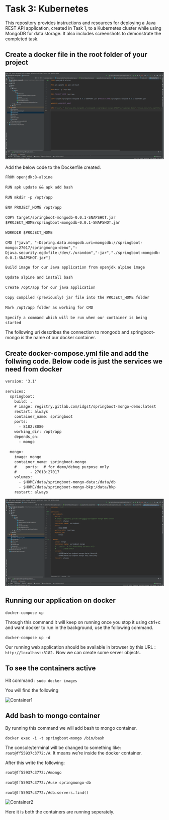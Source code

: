 # Task 3: Kubernetes

This repository provides instructions and resources for deploying a Java REST API application, created in Task 1, to a Kubernetes cluster while using MongoDB for data storage. It also includes screenshots to demonstrate the completed task.

## Create a docker file in the root folder of your project


![Create Docker File](screenshots/CreateDockerFile.png)


Add the below code to the Dockerfile created.


```
FROM openjdk:8-alpine

RUN apk update && apk add bash

RUN mkdir -p /opt/app

ENV PROJECT_HOME /opt/app

COPY target/springboot-mongodb-0.0.1-SNAPSHOT.jar $PROJECT_HOME/springboot-mongodb-0.0.1-SNAPSHOT.jar

WORKDIR $PROJECT_HOME

CMD ["java", "-Dspring.data.mongodb.uri=mongodb://springboot-mongo:27017/springmongo-demo","-Djava.security.egd=file:/dev/./urandom","-jar","./springboot-mongodb-0.0.1-SNAPSHOT.jar"]

```


```
Build image for our Java application from openjdk alpine image

Update alpine and install bash

Create /opt/app for our java application

Copy compiled (previously) jar file into the PROJECT_HOME folder 

Mark /opt/app folder as working for CMD

Specify a command which will be run when our container is being started
```


The following uri describes the connection to mongodb and springboot-mongo is the name of our docker container.



## Create docker-compose.yml file and add the follwing code. Below code is just the services we need from docker


```
version: '3.1'

services:
  springboot:
    build: .
    # image: registry.gitlab.com/idgst/springboot-mongo-demo:latest
    restart: always
    container_name: springboot
    ports:
      - 8182:8080
    working_dir: /opt/app
    depends_on:
      - mongo

  mongo:
    image: mongo
    container_name: springboot-mongo
    #    ports:  # for demo/debug purpose only
    #      - 27018:27017
    volumes:
      - $HOME/data/springboot-mongo-data:/data/db
      - $HOME/data/springboot-mongo-bkp:/data/bkp
    restart: always
```


![Create Docker Compose File](screenshots/CreateDockerComposeFile.png)



## Running our application on docker


```docker-compose up```


Through this command it will keep on running once you stop it using ctrl+c and want docker to run in the background, use the following command.


```docker-compose up -d```


Our running web application should be available in browser by this URL : ```http://localhost:8182.``` Now we can create some server objects.


## To see the containers active


Hit command : ```sudo docker images```


You will find the following


![Container1](screenshots/Container1.png)



## Add bash to mongo container


By running this command we will add bash to mongo container.

```docker exec -i -t springboot-mongo /bin/bash``` 

The console/terminal will be changed to something like: ```root@ff55937c3772:/#```. It means we’re inside the docker container.

After this write the following:


```
root@ff55937c3772:/#mongo

root@ff55937c3772:/#use springmongo-db

root@ff55937c3772:/#db.servers.find()
```


![Container2](screenshots/Container2.png)



Here it is both the containers are running seperately.

